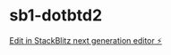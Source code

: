# sb1-dotbtd2

[Edit in StackBlitz next generation editor ⚡️](https://stackblitz.com/~/github.com/knileshh/sb1-dotbtd2)